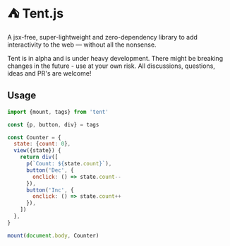 # ⛺ Tent.js

A jsx-free, super-lightweight and zero-dependency library to add interactivity to the web &mdash; without all the nonsense.

Tent is in alpha and is under heavy development. There might be breaking changes in the future - use at your own risk. All discussions, questions, ideas and PR's are welcome!

## Usage

```js
import {mount, tags} from 'tent'

const {p, button, div} = tags

const Counter = {
  state: {count: 0},
  view({state}) {
    return div([
      p(`Count: ${state.count}`),
      button('Dec', {
        onclick: () => state.count--
      }),
      button('Inc', {
        onclick: () => state.count++
      }),
    ])
  },
}

mount(document.body, Counter)
```
